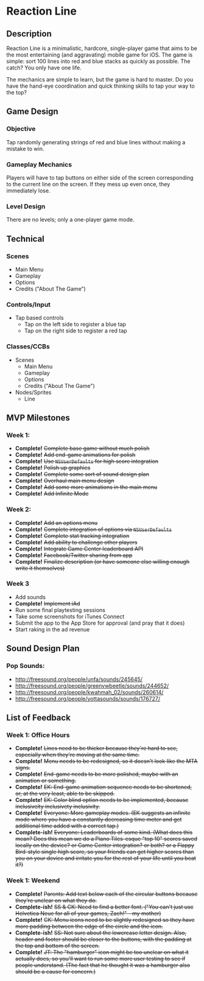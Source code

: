 # Reaction Line

## Description

Reaction Line is a minimalistic, hardcore, single-player game that aims to be the most entertaining (and aggravating) mobile game for iOS. The game is simple: sort 100 lines into red and blue stacks as quickly as possible. The catch? You only have one life.

The mechanics are simple to learn, but the game is hard to master. Do you have the hand-eye coordination and quick thinking skills to tap your way to the top?

## Game Design

### Objective
Tap randomly generating strings of red and blue lines without making a mistake to win.

### Gameplay Mechanics
Players will have to tap buttons on either side of the screen corresponding to the current line on the screen. If they mess up even once, they immediately lose.

### Level Design
There are no levels; only a one-player game mode.

## Technical

### Scenes
* Main Menu
* Gameplay
* Options
* Credits ("About The Game")

### Controls/Input
* Tap based controls
  * Tap on the left side to register a blue tap
  * Tap on the right side to register a red tap

### Classes/CCBs
* Scenes
  * Main Menu
  * Gameplay
  * Options
  * Credits ("About The Game")
* Nodes/Sprites
  * Line

## MVP Milestones

### Week 1:
* **Complete!** ~~Complete base game without much polish~~
* **Complete!** ~~Add end-game animations for polish~~
* **Complete!** ~~Use `NSUserDefaults` for high score integration~~
* **Complete!** ~~Polish up graphics~~
* **Complete!** ~~Complete some sort of sound design plan~~
* **Complete!** ~~Overhaul main menu design~~
* **Complete!** ~~Add some more animations in the main menu~~
* **Complete!** ~~Add Infinite Mode~~

### Week 2:
* **Complete!** ~~Add an options menu~~
* **Complete!** ~~Complete integration of options via `NSUserDefaults`~~
* **Complete!** ~~Complete stat tracking integration~~
* **Complete!** ~~Add ability to challenge other players~~
* **Complete!** ~~Integrate Game Center leaderboard API~~
* **Complete!** ~~Facebook/Twitter sharing from app~~
* **Complete!** ~~Finalize description (or have someone else willing enough write it themselves)~~


### Week 3
* Add sounds
* **Complete!** ~~Implement iAd~~
* Run some final playtesting sessions
* Take some screenshots for iTunes Connect
* Submit the app to the App Store for approval (and pray that it does)
* Start raking in the ad revenue

## Sound Design Plan

### Pop Sounds:
* http://freesound.org/people/unfa/sounds/245645/
* http://freesound.org/people/greenvwbeetle/sounds/244652/
* http://freesound.org/people/kwahmah_02/sounds/260614/
* http://freesound.org/people/yottasounds/sounds/176727/

## List of Feedback

### Week 1: Office Hours
* **Complete!** ~~Lines need to be thicker because they're hard to see, especially when they're moving at the same time.~~
* **Complete!** ~~Menu needs to be redesigned, so it doesn't look like the MTA signs.~~ 
* **Complete!** ~~End-game needs to be more polished, maybe with an animation or something.~~
* **Complete!** ~~EK: End-game animation sequence needs to be shortened, or, at the very least, able to be skipped.~~
* **Complete!** ~~EK: Color blind option needs to be implemented, because ~~inclusiveity~~ ~~inclusivety~~ inclusivity.~~ 
* **Complete!** ~~Everyone: More gameplay modes. (EK suggests an infinite mode where you have a constantly decreasing time meter and get additional time added with a correct tap.)~~
* **Complete-ish!** ~~Everyone: Leaderboards of some kind. (What does this mean? Does this mean we do a Piano Tiles-esque "top 10" scores saved locally on the device? or Game Center integration? or both? or a Flappy Bird-style single high score, so your friends can get higher scores than you on your device and irritate you for the rest of your life until you beat it?)~~

### Week 1: Weekend
* **Complete!** ~~Parents: Add text below each of the circular buttons because they're unclear on what they do.~~
* **Complete-ish!** ~~SS & CK: Need to find a better font. ("You can't just use Helvetica Neue for all of your games, Zach!" - my mother)~~
* **Complete!** ~~CK: Menu icons need to be slightly redesigned so they have more padding between the edge of the circle and the icon.~~
* **Complete-ish!** ~~SS: Not sure about the lowercase letter design. Also, header and footer should be closer to the buttons, with the padding at the top and bottom of the screen.~~
* **Complete!** ~~JT: The "hamburger" icon might be too unclear on what it actually does, so you'll want to run some more user testing to see if people understand. (The fact that he thought it was a hamburger also should be a cause for concern.)~~
